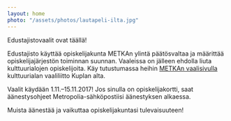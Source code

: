 ```yaml
---
layout: home
photo: "/assets/photos/lautapeli-ilta.jpg"
---
```


Edustajistovaalit ovat täällä!

Edustajisto käyttää opiskelijakunta METKAn ylintä päätösvaltaa ja määrittää opiskelijajärjestön toiminnan suunnan. Vaaleissa on jälleen ehdolla liuta kulttuurialojen opiskelijoita. Käy tutustumassa heihin [METKAn vaalisivulla](http://metka.metropolia.fi/vaalit/ehdokkaat/) kulttuurialan vaaliliitto Kuplan alta.

Vaalit käydään 1.11.–15.11.2017! Jos sinulla on opiskelijakortti, saat äänestysohjeet Metropolia-sähköpostiisi äänestyksen alkaessa.

Muista äänestää ja vaikuttaa opiskelijakuntasi tulevaisuuteen!
